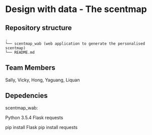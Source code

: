 # Design with data - The scentmap


## Repository structure
```
.
└── scentmap_wab (web application to generate the personalised scentmap)
└── README.md

```

## Team Members
Sally,
Vicky,
Hong,
Yaguang,
Liquan

## Depedencies
scentmap_wab:

Python 3.5.4
Flask
requests

pip install Flask
pip install requests

